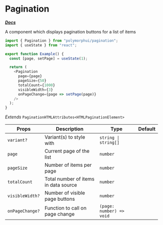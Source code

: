 # Pagination

[**_Docs_**](../README.md)

A component which displays pagination buttons for a list of items

```typescript jsx
import { Pagination } from "polymorphui/pagination";
import { useState } from "react";

export function Example() {
  const [page, setPage] = useState(1);

  return (
    <Pagination
      page={page}
      pageSize={50}
      totalCount={1000}
      visibleWidth={3}
      onPageChange={page => setPage(page)}
    />
  );
}
```

_Extends_ `PaginationHTMLAttributes<HTMLPaginationElement>`

| Props           | Description                          | Type                     | Default |
|-----------------|--------------------------------------|--------------------------|---------|
| `variant?`      | Variant(s) to style with             | `string \| string[]`     |         |
| `page`          | Current page of the list             | `number`                 |         |
| `pageSize`      | Number of items per page             | `number`                 |         |
| `totalCount`    | Total number of items in data source | `number`                 |         |
| `visibleWidth?` | Number of visible page buttons       | `number`                 |         |
| `onPageChange?` | Function to call on page change      | `(page: number) => void` |         |
